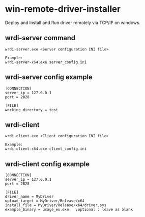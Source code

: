 # win-remote-driver-installer
Deploy and Install and Run driver remotely via TCP/IP on windows.

## wrdi-server command
```
wrdi-server.exe <Server configuration INI file>

Example:
wrdi-server-x64.exe server_config.ini
```

## wrdi-server config example
```
[CONNECTION]
server_ip = 127.0.0.1
port = 2828

[FILE]
working_directory = test
```

## wrdi-client
```
wrdi-client.exe <Client configuration INI file>

Example:
wrdi-client-x64.exe client_config.ini
```

## wrdi-client config example
```
[CONNECTION]
server_ip = 127.0.0.1
port = 2828

[FILE]
driver_name = MyDriver
upload_target = MyDriver/Release/x64
install_file = MyDriver/Release/x64/driver.sys
example_binary = usage_ex.exe	;optional : leave as blank
```
